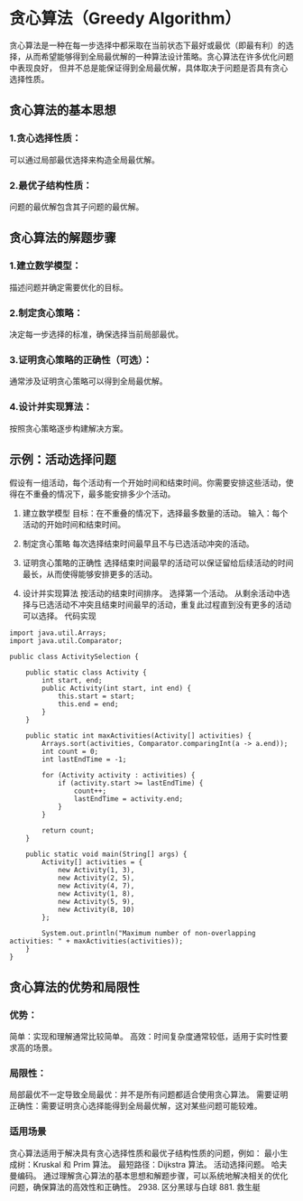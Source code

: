 # 贪心算法（Greedy Algorithm）
  贪心算法是一种在每一步选择中都采取在当前状态下最好或最优（即最有利）的选择，从而希望能够得到全局最优解的一种算法设计策略。贪心算法在许多优化问题中表现良好，
但并不总是能保证得到全局最优解，具体取决于问题是否具有贪心选择性质。

## 贪心算法的基本思想
### 1.贪心选择性质：
  可以通过局部最优选择来构造全局最优解。
### 2.最优子结构性质：
  问题的最优解包含其子问题的最优解。
## 贪心算法的解题步骤
### 1.建立数学模型：
  描述问题并确定需要优化的目标。
### 2.制定贪心策略：
  决定每一步选择的标准，确保选择当前局部最优。
### 3.证明贪心策略的正确性（可选）：
  通常涉及证明贪心策略可以得到全局最优解。
### 4.设计并实现算法：
  按照贪心策略逐步构建解决方案。

## 示例：活动选择问题
假设有一组活动，每个活动有一个开始时间和结束时间。你需要安排这些活动，使得在不重叠的情况下，最多能安排多少个活动。

1. 建立数学模型
   目标：在不重叠的情况下，选择最多数量的活动。
   输入：每个活动的开始时间和结束时间。
2. 制定贪心策略
   每次选择结束时间最早且不与已选活动冲突的活动。

3. 证明贪心策略的正确性
   选择结束时间最早的活动可以保证留给后续活动的时间最长，从而使得能够安排更多的活动。

4. 设计并实现算法
   按活动的结束时间排序。
   选择第一个活动。
   从剩余活动中选择与已选活动不冲突且结束时间最早的活动，重复此过程直到没有更多的活动可以选择。
   代码实现
~~~
import java.util.Arrays;
import java.util.Comparator;

public class ActivitySelection {

    public static class Activity {
        int start, end;
        public Activity(int start, int end) {
            this.start = start;
            this.end = end;
        }
    }

    public static int maxActivities(Activity[] activities) {
        Arrays.sort(activities, Comparator.comparingInt(a -> a.end));
        int count = 0;
        int lastEndTime = -1;

        for (Activity activity : activities) {
            if (activity.start >= lastEndTime) {
                count++;
                lastEndTime = activity.end;
            }
        }

        return count;
    }

    public static void main(String[] args) {
        Activity[] activities = {
            new Activity(1, 3),
            new Activity(2, 5),
            new Activity(4, 7),
            new Activity(1, 8),
            new Activity(5, 9),
            new Activity(8, 10)
        };

        System.out.println("Maximum number of non-overlapping activities: " + maxActivities(activities));
    }
}
~~~

## 贪心算法的优势和局限性
### 优势：
简单：实现和理解通常比较简单。
高效：时间复杂度通常较低，适用于实时性要求高的场景。
### 局限性：
局部最优不一定导致全局最优：并不是所有问题都适合使用贪心算法。
需要证明正确性：需要证明贪心选择能得到全局最优解，这对某些问题可能较难。
### 适用场景
贪心算法适用于解决具有贪心选择性质和最优子结构性质的问题，例如：
最小生成树：Kruskal 和 Prim 算法。
最短路径：Dijkstra 算法。
活动选择问题。
哈夫曼编码。
通过理解贪心算法的基本思想和解题步骤，可以系统地解决相关的优化问题，确保算法的高效性和正确性。
2938. 区分黑球与白球
881. 救生艇
